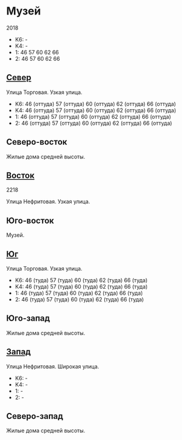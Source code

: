 # Музей

2018

* K6:   -
* K4:   -
* 1:    46  57  60  62  66
* 2:    46  57  60  62  66

## [Север](./10460090.md)

Улица Торговая.
Узкая улица.

* K6:   46 (оттуда) 57 (оттуда) 60 (оттуда) 62 (оттуда) 66 (оттуда)
* K4:   46 (оттуда) 57 (оттуда) 60 (оттуда) 62 (оттуда) 66 (оттуда)
* 1:    46 (оттуда) 57 (оттуда) 60 (оттуда) 62 (оттуда) 66 (оттуда)
* 2:    46 (оттуда) 57 (оттуда) 60 (оттуда) 62 (оттуда) 66 (оттуда)

## Северо-восток

Жилые дома средней высоты.

## [Восток](./10500095.md)

2218

Улица Нефритовая.
Узкая улица.

## Юго-восток

Музей.

## [Юг](./10460100.md)

Улица Торговая.
Узкая улица.

* K6:   46 (туда)   57 (туда)   60 (туда)   62 (туда)   66 (туда)
* K4:   46 (туда)   57 (туда)   60 (туда)   62 (туда)   66 (туда)
* 1:    46 (туда)   57 (туда)   60 (туда)   62 (туда)   66 (туда)
* 2:    46 (туда)   57 (туда)   60 (туда)   62 (туда)   66 (туда)

## Юго-запад

Жилые дома средней высоты.

## [Запад](./10435095.md)

Улица Нефритовая.
Широкая улица.

* K6:   -
* K4:   -
* 1:    -
* 2:    -

## Северо-запад

Жилые дома средней высоты.
